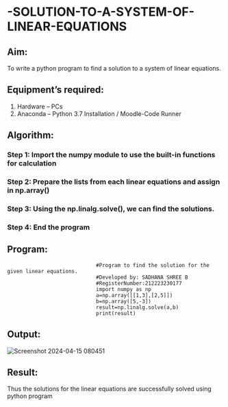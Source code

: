 # -SOLUTION-TO-A-SYSTEM-OF-LINEAR-EQUATIONS
## Aim:
To write a python program to find a solution to a system of linear equations.
## Equipment’s required:
1. 	Hardware – PCs
2. 	Anaconda – Python 3.7 Installation / Moodle-Code Runner
## Algorithm:
### Step 1:  Import the numpy module to use the built-in functions for calculation

### Step 2:  Prepare the lists from each linear equations and assign in np.array()

### Step 3:  Using the np.linalg.solve(), we can find the solutions.

### Step 4:  End the program

## Program:
                                 #Program to find the solution for the given linear equations.
                                 #Developed by: SADHANA SHREE B
                                 #RegisterNumber:212223230177
                                 import numpy as np
                                 a=np.array([[1,3],[2,5]])
                                 b=np.array([5,-3])
                                 result=np.linalg.solve(a,b)
                                 print(result) 
## Output:
![Screenshot 2024-04-15 080451](https://github.com/SadhanaShreee/-SOLUTION-TO-A-SYSTEM-OF-LINEAR-EQUATIONS/assets/144517664/adf67fa1-1897-4f6e-af44-ddd72b66ce56)

## Result: 
Thus the solutions for the linear equations are successfully solved using python program

